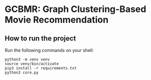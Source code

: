 # GCBMR: Graph Clustering-Based Movie Recommendation

## How to run the project

Run the following commands on your shell:

```
python3 -m venv venv
source venv/bin/activate
pip3 install -r requirements.txt
python3 core.py
```
